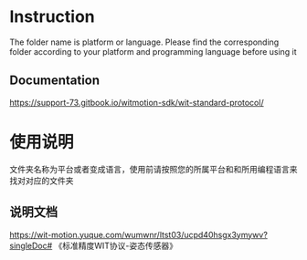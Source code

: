 # Instruction

The folder name is platform or language. Please find the corresponding folder according to your platform and programming language before using it

## Documentation

https://support-73.gitbook.io/witmotion-sdk/wit-standard-protocol/

# 使用说明

文件夹名称为平台或者变成语言，使用前请按照您的所属平台和和所用编程语言来找对对应的文件夹

## 说明文档

https://wit-motion.yuque.com/wumwnr/ltst03/ucpd40hsgx3ymywv?singleDoc# 《标准精度WIT协议-姿态传感器》

